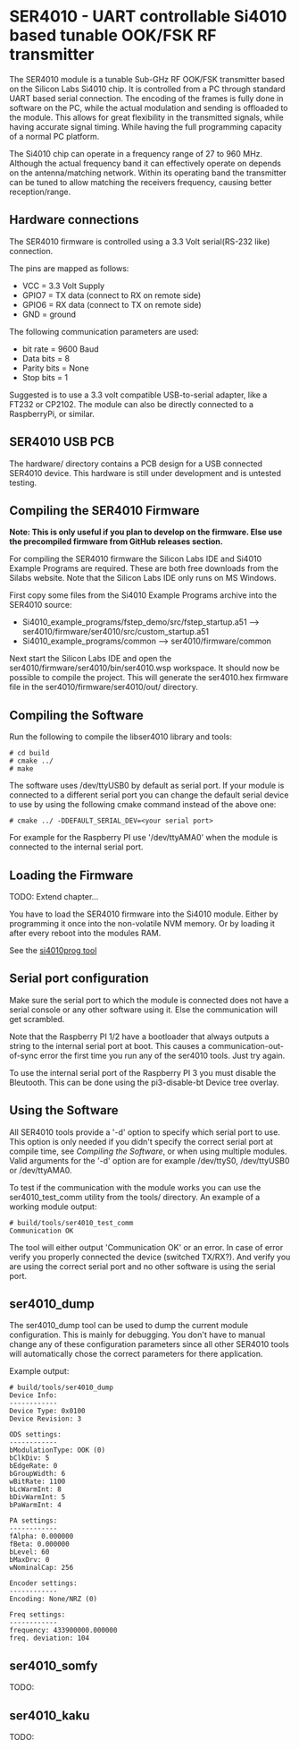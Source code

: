 SER4010 - UART controllable Si4010 based tunable OOK/FSK RF transmitter
=======================================================================
The SER4010 module is a tunable Sub-GHz RF OOK/FSK transmitter based on the
Silicon Labs Si4010 chip. It is controlled from a PC through standard UART
based serial connection. The encoding of the frames is fully done in software
on the PC, while the actual modulation and sending is offloaded to the module.
This allows for great flexibility in the transmitted signals, while having
accurate signal timing. While having the full programming capacity of a normal
PC platform.

The Si4010 chip can operate in a frequency range of 27 to 960 MHz. Although the
actual frequency band it can effectively operate on depends on the
antenna/matching network. Within its operating band the transmitter can be
tuned to allow matching the receivers frequency, causing better
reception/range.

Hardware connections
--------------------
The SER4010 firmware is controlled using a 3.3 Volt serial(RS-232 like)
connection.

The pins are mapped as follows:

  * VCC   = 3.3 Volt Supply
  * GPIO7 = TX data (connect to RX on remote side)
  * GPIO6 = RX data (connect to TX on remote side)
  * GND   = ground

The following communication parameters are used:

  * bit rate = 9600 Baud
  * Data bits = 8
  * Parity bits = None
  * Stop bits = 1

Suggested is to use a 3.3 volt compatible USB-to-serial adapter, like a FT232
or CP2102. The module can also be directly connected to a RaspberryPi, or
similar.

## SER4010 USB PCB
The hardware/ directory contains a PCB design for a USB connected SER4010
device. This hardware is still under development and is untested testing.

Compiling the SER4010 Firmware
------------------------------
**Note: This is only useful if you plan to develop on the firmware. Else use
the precompiled firmware from GitHub releases section.**

For compiling the SER4010 firmware the Silicon Labs IDE and Si4010 Example
Programs are required. These are both free downloads from the Silabs website.
Note that the Silicon Labs IDE only runs on MS Windows.

First copy some files from the Si4010 Example Programs archive into the SER4010
source:

  * Si4010\_example\_programs/fstep\_demo/src/fstep\_startup.a51 --> ser4010/firmware/ser4010/src/custom\_startup.a51
  * Si4010\_example\_programs/common --> ser4010/firmware/common

Next start the Silicon Labs IDE and open the
ser4010/firmware/ser4010/bin/ser4010.wsp workspace. It should now be possible
to compile the project. This will generate the ser4010.hex firmware file in the
ser4010/firmware/ser4010/out/ directory.

Compiling the Software
----------------------
Run the following to compile the libser4010 library and tools:

    # cd build
    # cmake ../
    # make

The software uses /dev/ttyUSB0 by default as serial port. If your module is
connected to a different serial port you can change the default serial device
to use by using the following cmake command instead of the above one:

    # cmake ../ -DDEFAULT_SERIAL_DEV=<your serial port>

For example for the Raspberry PI use '/dev/ttyAMA0' when the module is connected
to the internal serial port.

Loading the Firmware
--------------------
TODO: Extend chapter...

You have to load the SER4010 firmware into the Si4010 module. Either by
programming it once into the non-volatile NVM memory. Or by loading it after
every reboot into the modules RAM.

See the [si4010prog tool](https://github.com/dimhoff/si4010prog)

Serial port configuration
-------------------------
Make sure the serial port to which the module is connected does not have a
serial console or any other software using it. Else the communication will get
scrambled.

Note that the Raspberry PI 1/2 have a bootloader that always outputs a string
to the internal serial port at boot. This causes a communication-out-of-sync
error the first time you run any of the ser4010 tools. Just try again.

To use the internal serial port of the Raspberry PI 3 you must disable the
Bleutooth. This can be done using the pi3-disable-bt Device tree overlay.

Using the Software
------------------
All SER4010 tools provide a '-d' option to specify which serial port to use.
This option is only needed if you didn't specify the correct serial port at
compile time, see *Compiling the Software*, or when using multiple modules.
Valid arguments for the '-d' option are for example /dev/ttyS0, /dev/ttyUSB0 or
/dev/ttyAMA0.

To test if the communication with the module works you can use the
ser4010_test_comm utility from the tools/ directory. An example of a working
module output:

    # build/tools/ser4010_test_comm
    Communication OK

The tool will either output 'Communication OK' or an error. In case of error
verify you properly connected the device (switched TX/RX?). And verify you are
using the correct serial port and no other software is using the serial port.

## ser4010_dump
The ser4010_dump tool can be used to dump the current module configuration.
This is mainly for debugging. You don't have to manual change any of these
configuration parameters since all other SER4010 tools will automatically chose
the correct parameters for there application.

Example output:

    # build/tools/ser4010_dump
    Device Info:
    ------------
    Device Type: 0x0100
    Device Revision: 3
    
    ODS settings:
    ------------
    bModulationType: OOK (0)
    bClkDiv: 5
    bEdgeRate: 0
    bGroupWidth: 6
    wBitRate: 1100
    bLcWarmInt: 8
    bDivWarmInt: 5
    bPaWarmInt: 4
    
    PA settings:
    ------------
    fAlpha: 0.000000
    fBeta: 0.000000
    bLevel: 60
    bMaxDrv: 0
    wNominalCap: 256
    
    Encoder settings:
    ------------
    Encoding: None/NRZ (0)
    
    Freq settings:
    ------------
    frequency: 433900000.000000
    freq. deviation: 104

## ser4010_somfy
TODO:

## ser4010_kaku
TODO:
